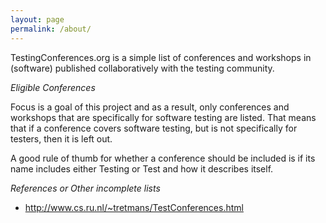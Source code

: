 ```yaml
---
layout: page
permalink: /about/
---
```


TestingConferences.org is a simple list of conferences and workshops in (software) published collaboratively with the testing community.

_Eligible Conferences_

Focus is a goal of this project and as a result, only conferences and workshops that are specifically for software testing are listed. That means that if a conference covers software testing, but is not specifically for testers, then it is left out.

A good rule of thumb for whether a conference should be included is if its name includes either Testing or Test and how it describes itself.

_References or Other incomplete lists_
- http://www.cs.ru.nl/~tretmans/TestConferences.html
